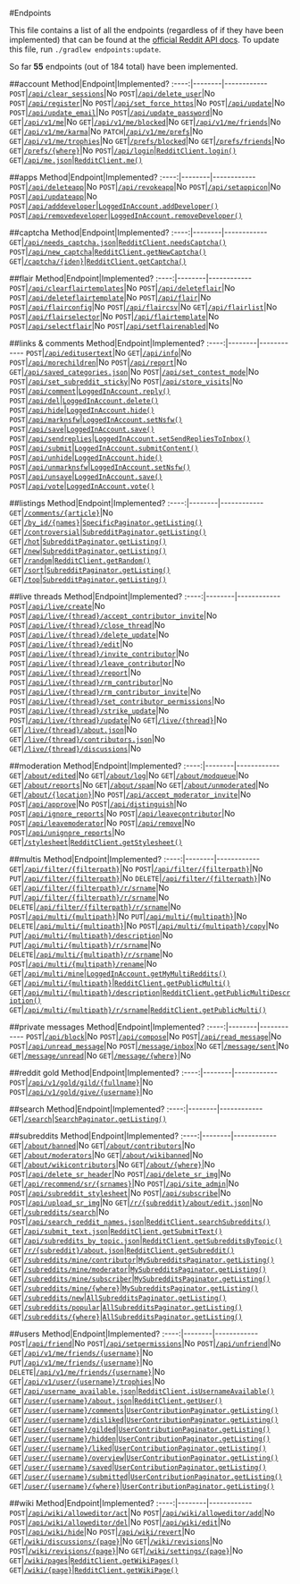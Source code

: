 <!--- Generated 2014-09-17 at 20:54:34 EDT. Use ./gradlew endpoints:update to update. DO NOT MODIFY DIRECTLY -->
#Endpoints

This file contains a list of all the endpoints (regardless of if they have been implemented) that can be found at the [official Reddit API docs](https://www.reddit.com/dev/api). To update this file, run `./gradlew endpoints:update`.

So far **55** endpoints (out of 184 total) have been implemented.

##account
Method|Endpoint|Implemented?
:----:|--------|------------
`POST`|[`/api/clear_sessions`](https://www.reddit.com/dev/api#POST_api_clear_sessions)|No
`POST`|[`/api/delete_user`](https://www.reddit.com/dev/api#POST_api_delete_user)|No
`POST`|[`/api/register`](https://www.reddit.com/dev/api#POST_api_register)|No
`POST`|[`/api/set_force_https`](https://www.reddit.com/dev/api#POST_api_set_force_https)|No
`POST`|[`/api/update`](https://www.reddit.com/dev/api#POST_api_update)|No
`POST`|[`/api/update_email`](https://www.reddit.com/dev/api#POST_api_update_email)|No
`POST`|[`/api/update_password`](https://www.reddit.com/dev/api#POST_api_update_password)|No
`GET`|[`/api/v1/me`](https://www.reddit.com/dev/api#GET_api_v1_me)|No
`GET`|[`/api/v1/me/blocked`](https://www.reddit.com/dev/api#GET_api_v1_me_blocked)|No
`GET`|[`/api/v1/me/friends`](https://www.reddit.com/dev/api#GET_api_v1_me_friends)|No
`GET`|[`/api/v1/me/karma`](https://www.reddit.com/dev/api#GET_api_v1_me_karma)|No
`PATCH`|[`/api/v1/me/prefs`](https://www.reddit.com/dev/api#PATCH_api_v1_me_prefs)|No
`GET`|[`/api/v1/me/trophies`](https://www.reddit.com/dev/api#GET_api_v1_me_trophies)|No
`GET`|[`/prefs/blocked`](https://www.reddit.com/dev/api#GET_prefs_blocked)|No
`GET`|[`/prefs/friends`](https://www.reddit.com/dev/api#GET_prefs_friends)|No
`GET`|[`/prefs/{where}`](https://www.reddit.com/dev/api#GET_prefs_%7Bwhere%7D)|No
`POST`|[`/api/login`](https://www.reddit.com/dev/api#POST_api_login)|[`RedditClient.login()`](https://github.com/thatJavaNerd/JRAW/blob/master/src/main/java/net/dean/jraw/RedditClient.java#L143)
`GET`|[`/api/me.json`](https://www.reddit.com/dev/api#GET_api_me.json)|[`RedditClient.me()`](https://github.com/thatJavaNerd/JRAW/blob/master/src/main/java/net/dean/jraw/RedditClient.java#L179)

##apps
Method|Endpoint|Implemented?
:----:|--------|------------
`POST`|[`/api/deleteapp`](https://www.reddit.com/dev/api#POST_api_deleteapp)|No
`POST`|[`/api/revokeapp`](https://www.reddit.com/dev/api#POST_api_revokeapp)|No
`POST`|[`/api/setappicon`](https://www.reddit.com/dev/api#POST_api_setappicon)|No
`POST`|[`/api/updateapp`](https://www.reddit.com/dev/api#POST_api_updateapp)|No
`POST`|[`/api/adddeveloper`](https://www.reddit.com/dev/api#POST_api_adddeveloper)|[`LoggedInAccount.addDeveloper()`](https://github.com/thatJavaNerd/JRAW/blob/master/src/main/java/net/dean/jraw/models/LoggedInAccount.java#L198)
`POST`|[`/api/removedeveloper`](https://www.reddit.com/dev/api#POST_api_removedeveloper)|[`LoggedInAccount.removeDeveloper()`](https://github.com/thatJavaNerd/JRAW/blob/master/src/main/java/net/dean/jraw/models/LoggedInAccount.java#L216)

##captcha
Method|Endpoint|Implemented?
:----:|--------|------------
`GET`|[`/api/needs_captcha.json`](https://www.reddit.com/dev/api#GET_api_needs_captcha.json)|[`RedditClient.needsCaptcha()`](https://github.com/thatJavaNerd/JRAW/blob/master/src/main/java/net/dean/jraw/RedditClient.java#L209)
`POST`|[`/api/new_captcha`](https://www.reddit.com/dev/api#POST_api_new_captcha)|[`RedditClient.getNewCaptcha()`](https://github.com/thatJavaNerd/JRAW/blob/master/src/main/java/net/dean/jraw/RedditClient.java#L225)
`GET`|[`/captcha/{iden}`](https://www.reddit.com/dev/api#GET_captcha_%7Biden%7D)|[`RedditClient.getCaptcha()`](https://github.com/thatJavaNerd/JRAW/blob/master/src/main/java/net/dean/jraw/RedditClient.java#L246)

##flair
Method|Endpoint|Implemented?
:----:|--------|------------
`POST`|[`/api/clearflairtemplates`](https://www.reddit.com/dev/api#POST_api_clearflairtemplates)|No
`POST`|[`/api/deleteflair`](https://www.reddit.com/dev/api#POST_api_deleteflair)|No
`POST`|[`/api/deleteflairtemplate`](https://www.reddit.com/dev/api#POST_api_deleteflairtemplate)|No
`POST`|[`/api/flair`](https://www.reddit.com/dev/api#POST_api_flair)|No
`POST`|[`/api/flairconfig`](https://www.reddit.com/dev/api#POST_api_flairconfig)|No
`POST`|[`/api/flaircsv`](https://www.reddit.com/dev/api#POST_api_flaircsv)|No
`GET`|[`/api/flairlist`](https://www.reddit.com/dev/api#GET_api_flairlist)|No
`POST`|[`/api/flairselector`](https://www.reddit.com/dev/api#POST_api_flairselector)|No
`POST`|[`/api/flairtemplate`](https://www.reddit.com/dev/api#POST_api_flairtemplate)|No
`POST`|[`/api/selectflair`](https://www.reddit.com/dev/api#POST_api_selectflair)|No
`POST`|[`/api/setflairenabled`](https://www.reddit.com/dev/api#POST_api_setflairenabled)|No

##links & comments
Method|Endpoint|Implemented?
:----:|--------|------------
`POST`|[`/api/editusertext`](https://www.reddit.com/dev/api#POST_api_editusertext)|No
`GET`|[`/api/info`](https://www.reddit.com/dev/api#GET_api_info)|No
`POST`|[`/api/morechildren`](https://www.reddit.com/dev/api#POST_api_morechildren)|No
`POST`|[`/api/report`](https://www.reddit.com/dev/api#POST_api_report)|No
`GET`|[`/api/saved_categories.json`](https://www.reddit.com/dev/api#GET_api_saved_categories.json)|No
`POST`|[`/api/set_contest_mode`](https://www.reddit.com/dev/api#POST_api_set_contest_mode)|No
`POST`|[`/api/set_subreddit_sticky`](https://www.reddit.com/dev/api#POST_api_set_subreddit_sticky)|No
`POST`|[`/api/store_visits`](https://www.reddit.com/dev/api#POST_api_store_visits)|No
`POST`|[`/api/comment`](https://www.reddit.com/dev/api#POST_api_comment)|[`LoggedInAccount.reply()`](https://github.com/thatJavaNerd/JRAW/blob/master/src/main/java/net/dean/jraw/models/LoggedInAccount.java#L286)
`POST`|[`/api/del`](https://www.reddit.com/dev/api#POST_api_del)|[`LoggedInAccount.delete()`](https://github.com/thatJavaNerd/JRAW/blob/master/src/main/java/net/dean/jraw/models/LoggedInAccount.java#L160)
`POST`|[`/api/hide`](https://www.reddit.com/dev/api#POST_api_hide)|[`LoggedInAccount.hide()`](https://github.com/thatJavaNerd/JRAW/blob/master/src/main/java/net/dean/jraw/models/LoggedInAccount.java#L234)
`POST`|[`/api/marknsfw`](https://www.reddit.com/dev/api#POST_api_marknsfw)|[`LoggedInAccount.setNsfw()`](https://github.com/thatJavaNerd/JRAW/blob/master/src/main/java/net/dean/jraw/models/LoggedInAccount.java#L144)
`POST`|[`/api/save`](https://www.reddit.com/dev/api#POST_api_save)|[`LoggedInAccount.save()`](https://github.com/thatJavaNerd/JRAW/blob/master/src/main/java/net/dean/jraw/models/LoggedInAccount.java#L108)
`POST`|[`/api/sendreplies`](https://www.reddit.com/dev/api#POST_api_sendreplies)|[`LoggedInAccount.setSendRepliesToInbox()`](https://github.com/thatJavaNerd/JRAW/blob/master/src/main/java/net/dean/jraw/models/LoggedInAccount.java#L124)
`POST`|[`/api/submit`](https://www.reddit.com/dev/api#POST_api_submit)|[`LoggedInAccount.submitContent()`](https://github.com/thatJavaNerd/JRAW/blob/master/src/main/java/net/dean/jraw/models/LoggedInAccount.java#L32)
`POST`|[`/api/unhide`](https://www.reddit.com/dev/api#POST_api_unhide)|[`LoggedInAccount.hide()`](https://github.com/thatJavaNerd/JRAW/blob/master/src/main/java/net/dean/jraw/models/LoggedInAccount.java#L234)
`POST`|[`/api/unmarknsfw`](https://www.reddit.com/dev/api#POST_api_unmarknsfw)|[`LoggedInAccount.setNsfw()`](https://github.com/thatJavaNerd/JRAW/blob/master/src/main/java/net/dean/jraw/models/LoggedInAccount.java#L144)
`POST`|[`/api/unsave`](https://www.reddit.com/dev/api#POST_api_unsave)|[`LoggedInAccount.save()`](https://github.com/thatJavaNerd/JRAW/blob/master/src/main/java/net/dean/jraw/models/LoggedInAccount.java#L108)
`POST`|[`/api/vote`](https://www.reddit.com/dev/api#POST_api_vote)|[`LoggedInAccount.vote()`](https://github.com/thatJavaNerd/JRAW/blob/master/src/main/java/net/dean/jraw/models/LoggedInAccount.java#L89)

##listings
Method|Endpoint|Implemented?
:----:|--------|------------
`GET`|[`/comments/{article}`](https://www.reddit.com/dev/api#GET_comments_%7Barticle%7D)|No
`GET`|[`/by_id/{names}`](https://www.reddit.com/dev/api#GET_by_id_%7Bnames%7D)|[`SpecificPaginator.getListing()`](https://github.com/thatJavaNerd/JRAW/blob/master/src/main/java/net/dean/jraw/pagination/SpecificPaginator.java#L64)
`GET`|[`/controversial`](https://www.reddit.com/dev/api#GET_controversial)|[`SubredditPaginator.getListing()`](https://github.com/thatJavaNerd/JRAW/blob/master/src/main/java/net/dean/jraw/pagination/SubredditPaginator.java#L43)
`GET`|[`/hot`](https://www.reddit.com/dev/api#GET_hot)|[`SubredditPaginator.getListing()`](https://github.com/thatJavaNerd/JRAW/blob/master/src/main/java/net/dean/jraw/pagination/SubredditPaginator.java#L43)
`GET`|[`/new`](https://www.reddit.com/dev/api#GET_new)|[`SubredditPaginator.getListing()`](https://github.com/thatJavaNerd/JRAW/blob/master/src/main/java/net/dean/jraw/pagination/SubredditPaginator.java#L43)
`GET`|[`/random`](https://www.reddit.com/dev/api#GET_random)|[`RedditClient.getRandom()`](https://github.com/thatJavaNerd/JRAW/blob/master/src/main/java/net/dean/jraw/RedditClient.java#L343)
`GET`|[`/sort`](https://www.reddit.com/dev/api#GET_sort)|[`SubredditPaginator.getListing()`](https://github.com/thatJavaNerd/JRAW/blob/master/src/main/java/net/dean/jraw/pagination/SubredditPaginator.java#L43)
`GET`|[`/top`](https://www.reddit.com/dev/api#GET_top)|[`SubredditPaginator.getListing()`](https://github.com/thatJavaNerd/JRAW/blob/master/src/main/java/net/dean/jraw/pagination/SubredditPaginator.java#L43)

##live threads
Method|Endpoint|Implemented?
:----:|--------|------------
`POST`|[`/api/live/create`](https://www.reddit.com/dev/api#POST_api_live_create)|No
`POST`|[`/api/live/{thread}/accept_contributor_invite`](https://www.reddit.com/dev/api#POST_api_live_%7Bthread%7D_accept_contributor_invite)|No
`POST`|[`/api/live/{thread}/close_thread`](https://www.reddit.com/dev/api#POST_api_live_%7Bthread%7D_close_thread)|No
`POST`|[`/api/live/{thread}/delete_update`](https://www.reddit.com/dev/api#POST_api_live_%7Bthread%7D_delete_update)|No
`POST`|[`/api/live/{thread}/edit`](https://www.reddit.com/dev/api#POST_api_live_%7Bthread%7D_edit)|No
`POST`|[`/api/live/{thread}/invite_contributor`](https://www.reddit.com/dev/api#POST_api_live_%7Bthread%7D_invite_contributor)|No
`POST`|[`/api/live/{thread}/leave_contributor`](https://www.reddit.com/dev/api#POST_api_live_%7Bthread%7D_leave_contributor)|No
`POST`|[`/api/live/{thread}/report`](https://www.reddit.com/dev/api#POST_api_live_%7Bthread%7D_report)|No
`POST`|[`/api/live/{thread}/rm_contributor`](https://www.reddit.com/dev/api#POST_api_live_%7Bthread%7D_rm_contributor)|No
`POST`|[`/api/live/{thread}/rm_contributor_invite`](https://www.reddit.com/dev/api#POST_api_live_%7Bthread%7D_rm_contributor_invite)|No
`POST`|[`/api/live/{thread}/set_contributor_permissions`](https://www.reddit.com/dev/api#POST_api_live_%7Bthread%7D_set_contributor_permissions)|No
`POST`|[`/api/live/{thread}/strike_update`](https://www.reddit.com/dev/api#POST_api_live_%7Bthread%7D_strike_update)|No
`POST`|[`/api/live/{thread}/update`](https://www.reddit.com/dev/api#POST_api_live_%7Bthread%7D_update)|No
`GET`|[`/live/{thread}`](https://www.reddit.com/dev/api#GET_live_%7Bthread%7D)|No
`GET`|[`/live/{thread}/about.json`](https://www.reddit.com/dev/api#GET_live_%7Bthread%7D_about.json)|No
`GET`|[`/live/{thread}/contributors.json`](https://www.reddit.com/dev/api#GET_live_%7Bthread%7D_contributors.json)|No
`GET`|[`/live/{thread}/discussions`](https://www.reddit.com/dev/api#GET_live_%7Bthread%7D_discussions)|No

##moderation
Method|Endpoint|Implemented?
:----:|--------|------------
`GET`|[`/about/edited`](https://www.reddit.com/dev/api#GET_about_edited)|No
`GET`|[`/about/log`](https://www.reddit.com/dev/api#GET_about_log)|No
`GET`|[`/about/modqueue`](https://www.reddit.com/dev/api#GET_about_modqueue)|No
`GET`|[`/about/reports`](https://www.reddit.com/dev/api#GET_about_reports)|No
`GET`|[`/about/spam`](https://www.reddit.com/dev/api#GET_about_spam)|No
`GET`|[`/about/unmoderated`](https://www.reddit.com/dev/api#GET_about_unmoderated)|No
`GET`|[`/about/{location}`](https://www.reddit.com/dev/api#GET_about_%7Blocation%7D)|No
`POST`|[`/api/accept_moderator_invite`](https://www.reddit.com/dev/api#POST_api_accept_moderator_invite)|No
`POST`|[`/api/approve`](https://www.reddit.com/dev/api#POST_api_approve)|No
`POST`|[`/api/distinguish`](https://www.reddit.com/dev/api#POST_api_distinguish)|No
`POST`|[`/api/ignore_reports`](https://www.reddit.com/dev/api#POST_api_ignore_reports)|No
`POST`|[`/api/leavecontributor`](https://www.reddit.com/dev/api#POST_api_leavecontributor)|No
`POST`|[`/api/leavemoderator`](https://www.reddit.com/dev/api#POST_api_leavemoderator)|No
`POST`|[`/api/remove`](https://www.reddit.com/dev/api#POST_api_remove)|No
`POST`|[`/api/unignore_reports`](https://www.reddit.com/dev/api#POST_api_unignore_reports)|No
`GET`|[`/stylesheet`](https://www.reddit.com/dev/api#GET_stylesheet)|[`RedditClient.getStylesheet()`](https://github.com/thatJavaNerd/JRAW/blob/master/src/main/java/net/dean/jraw/RedditClient.java#L423)

##multis
Method|Endpoint|Implemented?
:----:|--------|------------
`GET`|[`/api/filter/{filterpath}`](https://www.reddit.com/dev/api#GET_api_filter_%7Bfilterpath%7D)|No
`POST`|[`/api/filter/{filterpath}`](https://www.reddit.com/dev/api#POST_api_filter_%7Bfilterpath%7D)|No
`PUT`|[`/api/filter/{filterpath}`](https://www.reddit.com/dev/api#PUT_api_filter_%7Bfilterpath%7D)|No
`DELETE`|[`/api/filter/{filterpath}`](https://www.reddit.com/dev/api#DELETE_api_filter_%7Bfilterpath%7D)|No
`GET`|[`/api/filter/{filterpath}/r/srname`](https://www.reddit.com/dev/api#GET_api_filter_%7Bfilterpath%7D_r_srname)|No
`PUT`|[`/api/filter/{filterpath}/r/srname`](https://www.reddit.com/dev/api#PUT_api_filter_%7Bfilterpath%7D_r_srname)|No
`DELETE`|[`/api/filter/{filterpath}/r/srname`](https://www.reddit.com/dev/api#DELETE_api_filter_%7Bfilterpath%7D_r_srname)|No
`POST`|[`/api/multi/{multipath}`](https://www.reddit.com/dev/api#POST_api_multi_%7Bmultipath%7D)|No
`PUT`|[`/api/multi/{multipath}`](https://www.reddit.com/dev/api#PUT_api_multi_%7Bmultipath%7D)|No
`DELETE`|[`/api/multi/{multipath}`](https://www.reddit.com/dev/api#DELETE_api_multi_%7Bmultipath%7D)|No
`POST`|[`/api/multi/{multipath}/copy`](https://www.reddit.com/dev/api#POST_api_multi_%7Bmultipath%7D_copy)|No
`PUT`|[`/api/multi/{multipath}/description`](https://www.reddit.com/dev/api#PUT_api_multi_%7Bmultipath%7D_description)|No
`PUT`|[`/api/multi/{multipath}/r/srname`](https://www.reddit.com/dev/api#PUT_api_multi_%7Bmultipath%7D_r_srname)|No
`DELETE`|[`/api/multi/{multipath}/r/srname`](https://www.reddit.com/dev/api#DELETE_api_multi_%7Bmultipath%7D_r_srname)|No
`POST`|[`/api/multi/{multipath}/rename`](https://www.reddit.com/dev/api#POST_api_multi_%7Bmultipath%7D_rename)|No
`GET`|[`/api/multi/mine`](https://www.reddit.com/dev/api#GET_api_multi_mine)|[`LoggedInAccount.getMyMultiReddits()`](https://github.com/thatJavaNerd/JRAW/blob/master/src/main/java/net/dean/jraw/models/LoggedInAccount.java#L247)
`GET`|[`/api/multi/{multipath}`](https://www.reddit.com/dev/api#GET_api_multi_%7Bmultipath%7D)|[`RedditClient.getPublicMulti()`](https://github.com/thatJavaNerd/JRAW/blob/master/src/main/java/net/dean/jraw/RedditClient.java#L314)
`GET`|[`/api/multi/{multipath}/description`](https://www.reddit.com/dev/api#GET_api_multi_%7Bmultipath%7D_description)|[`RedditClient.getPublicMultiDescription()`](https://github.com/thatJavaNerd/JRAW/blob/master/src/main/java/net/dean/jraw/RedditClient.java#L331)
`GET`|[`/api/multi/{multipath}/r/srname`](https://www.reddit.com/dev/api#GET_api_multi_%7Bmultipath%7D_r_srname)|[`RedditClient.getPublicMulti()`](https://github.com/thatJavaNerd/JRAW/blob/master/src/main/java/net/dean/jraw/RedditClient.java#L314)

##private messages
Method|Endpoint|Implemented?
:----:|--------|------------
`POST`|[`/api/block`](https://www.reddit.com/dev/api#POST_api_block)|No
`POST`|[`/api/compose`](https://www.reddit.com/dev/api#POST_api_compose)|No
`POST`|[`/api/read_message`](https://www.reddit.com/dev/api#POST_api_read_message)|No
`POST`|[`/api/unread_message`](https://www.reddit.com/dev/api#POST_api_unread_message)|No
`POST`|[`/message/inbox`](https://www.reddit.com/dev/api#POST_message_inbox)|No
`GET`|[`/message/sent`](https://www.reddit.com/dev/api#GET_message_sent)|No
`GET`|[`/message/unread`](https://www.reddit.com/dev/api#GET_message_unread)|No
`GET`|[`/message/{where}`](https://www.reddit.com/dev/api#GET_message_%7Bwhere%7D)|No

##reddit gold
Method|Endpoint|Implemented?
:----:|--------|------------
`POST`|[`/api/v1/gold/gild/{fullname}`](https://www.reddit.com/dev/api#POST_api_v1_gold_gild_%7Bfullname%7D)|No
`POST`|[`/api/v1/gold/give/{username}`](https://www.reddit.com/dev/api#POST_api_v1_gold_give_%7Busername%7D)|No

##search
Method|Endpoint|Implemented?
:----:|--------|------------
`GET`|[`/search`](https://www.reddit.com/dev/api#GET_search)|[`SearchPaginator.getListing()`](https://github.com/thatJavaNerd/JRAW/blob/master/src/main/java/net/dean/jraw/pagination/SearchPaginator.java#L39)

##subreddits
Method|Endpoint|Implemented?
:----:|--------|------------
`GET`|[`/about/banned`](https://www.reddit.com/dev/api#GET_about_banned)|No
`GET`|[`/about/contributors`](https://www.reddit.com/dev/api#GET_about_contributors)|No
`GET`|[`/about/moderators`](https://www.reddit.com/dev/api#GET_about_moderators)|No
`GET`|[`/about/wikibanned`](https://www.reddit.com/dev/api#GET_about_wikibanned)|No
`GET`|[`/about/wikicontributors`](https://www.reddit.com/dev/api#GET_about_wikicontributors)|No
`GET`|[`/about/{where}`](https://www.reddit.com/dev/api#GET_about_%7Bwhere%7D)|No
`POST`|[`/api/delete_sr_header`](https://www.reddit.com/dev/api#POST_api_delete_sr_header)|No
`POST`|[`/api/delete_sr_img`](https://www.reddit.com/dev/api#POST_api_delete_sr_img)|No
`GET`|[`/api/recommend/sr/{srnames}`](https://www.reddit.com/dev/api#GET_api_recommend_sr_%7Bsrnames%7D)|No
`POST`|[`/api/site_admin`](https://www.reddit.com/dev/api#POST_api_site_admin)|No
`POST`|[`/api/subreddit_stylesheet`](https://www.reddit.com/dev/api#POST_api_subreddit_stylesheet)|No
`POST`|[`/api/subscribe`](https://www.reddit.com/dev/api#POST_api_subscribe)|No
`POST`|[`/api/upload_sr_img`](https://www.reddit.com/dev/api#POST_api_upload_sr_img)|No
`GET`|[`/r/{subreddit}/about/edit.json`](https://www.reddit.com/dev/api#GET_r_%7Bsubreddit%7D_about_edit.json)|No
`GET`|[`/subreddits/search`](https://www.reddit.com/dev/api#GET_subreddits_search)|No
`POST`|[`/api/search_reddit_names.json`](https://www.reddit.com/dev/api#POST_api_search_reddit_names.json)|[`RedditClient.searchSubreddits()`](https://github.com/thatJavaNerd/JRAW/blob/master/src/main/java/net/dean/jraw/RedditClient.java#L400)
`GET`|[`/api/submit_text.json`](https://www.reddit.com/dev/api#GET_api_submit_text.json)|[`RedditClient.getSubmitText()`](https://github.com/thatJavaNerd/JRAW/blob/master/src/main/java/net/dean/jraw/RedditClient.java#L366)
`GET`|[`/api/subreddits_by_topic.json`](https://www.reddit.com/dev/api#GET_api_subreddits_by_topic.json)|[`RedditClient.getSubredditsByTopic()`](https://github.com/thatJavaNerd/JRAW/blob/master/src/main/java/net/dean/jraw/RedditClient.java#L380)
`GET`|[`/r/{subreddit}/about.json`](https://www.reddit.com/dev/api#GET_r_%7Bsubreddit%7D_about.json)|[`RedditClient.getSubreddit()`](https://github.com/thatJavaNerd/JRAW/blob/master/src/main/java/net/dean/jraw/RedditClient.java#L286)
`GET`|[`/subreddits/mine/contributor`](https://www.reddit.com/dev/api#GET_subreddits_mine_contributor)|[`MySubredditsPaginator.getListing()`](https://github.com/thatJavaNerd/JRAW/blob/master/src/main/java/net/dean/jraw/pagination/MySubredditsPaginator.java#L38)
`GET`|[`/subreddits/mine/moderator`](https://www.reddit.com/dev/api#GET_subreddits_mine_moderator)|[`MySubredditsPaginator.getListing()`](https://github.com/thatJavaNerd/JRAW/blob/master/src/main/java/net/dean/jraw/pagination/MySubredditsPaginator.java#L38)
`GET`|[`/subreddits/mine/subscriber`](https://www.reddit.com/dev/api#GET_subreddits_mine_subscriber)|[`MySubredditsPaginator.getListing()`](https://github.com/thatJavaNerd/JRAW/blob/master/src/main/java/net/dean/jraw/pagination/MySubredditsPaginator.java#L38)
`GET`|[`/subreddits/mine/{where}`](https://www.reddit.com/dev/api#GET_subreddits_mine_%7Bwhere%7D)|[`MySubredditsPaginator.getListing()`](https://github.com/thatJavaNerd/JRAW/blob/master/src/main/java/net/dean/jraw/pagination/MySubredditsPaginator.java#L38)
`GET`|[`/subreddits/new`](https://www.reddit.com/dev/api#GET_subreddits_new)|[`AllSubredditsPaginator.getListing()`](https://github.com/thatJavaNerd/JRAW/blob/master/src/main/java/net/dean/jraw/pagination/AllSubredditsPaginator.java#L33)
`GET`|[`/subreddits/popular`](https://www.reddit.com/dev/api#GET_subreddits_popular)|[`AllSubredditsPaginator.getListing()`](https://github.com/thatJavaNerd/JRAW/blob/master/src/main/java/net/dean/jraw/pagination/AllSubredditsPaginator.java#L33)
`GET`|[`/subreddits/{where}`](https://www.reddit.com/dev/api#GET_subreddits_%7Bwhere%7D)|[`AllSubredditsPaginator.getListing()`](https://github.com/thatJavaNerd/JRAW/blob/master/src/main/java/net/dean/jraw/pagination/AllSubredditsPaginator.java#L33)

##users
Method|Endpoint|Implemented?
:----:|--------|------------
`POST`|[`/api/friend`](https://www.reddit.com/dev/api#POST_api_friend)|No
`POST`|[`/api/setpermissions`](https://www.reddit.com/dev/api#POST_api_setpermissions)|No
`POST`|[`/api/unfriend`](https://www.reddit.com/dev/api#POST_api_unfriend)|No
`GET`|[`/api/v1/me/friends/{username}`](https://www.reddit.com/dev/api#GET_api_v1_me_friends_%7Busername%7D)|No
`PUT`|[`/api/v1/me/friends/{username}`](https://www.reddit.com/dev/api#PUT_api_v1_me_friends_%7Busername%7D)|No
`DELETE`|[`/api/v1/me/friends/{username}`](https://www.reddit.com/dev/api#DELETE_api_v1_me_friends_%7Busername%7D)|No
`GET`|[`/api/v1/user/{username}/trophies`](https://www.reddit.com/dev/api#GET_api_v1_user_%7Busername%7D_trophies)|No
`GET`|[`/api/username_available.json`](https://www.reddit.com/dev/api#GET_api_username_available.json)|[`RedditClient.isUsernameAvailable()`](https://github.com/thatJavaNerd/JRAW/blob/master/src/main/java/net/dean/jraw/RedditClient.java#L298)
`GET`|[`/user/{username}/about.json`](https://www.reddit.com/dev/api#GET_user_%7Busername%7D_about.json)|[`RedditClient.getUser()`](https://github.com/thatJavaNerd/JRAW/blob/master/src/main/java/net/dean/jraw/RedditClient.java#L263)
`GET`|[`/user/{username}/comments`](https://www.reddit.com/dev/api#GET_user_%7Busername%7D_comments)|[`UserContributionPaginator.getListing()`](https://github.com/thatJavaNerd/JRAW/blob/master/src/main/java/net/dean/jraw/pagination/UserContributionPaginator.java#L40)
`GET`|[`/user/{username}/disliked`](https://www.reddit.com/dev/api#GET_user_%7Busername%7D_disliked)|[`UserContributionPaginator.getListing()`](https://github.com/thatJavaNerd/JRAW/blob/master/src/main/java/net/dean/jraw/pagination/UserContributionPaginator.java#L40)
`GET`|[`/user/{username}/gilded`](https://www.reddit.com/dev/api#GET_user_%7Busername%7D_gilded)|[`UserContributionPaginator.getListing()`](https://github.com/thatJavaNerd/JRAW/blob/master/src/main/java/net/dean/jraw/pagination/UserContributionPaginator.java#L40)
`GET`|[`/user/{username}/hidden`](https://www.reddit.com/dev/api#GET_user_%7Busername%7D_hidden)|[`UserContributionPaginator.getListing()`](https://github.com/thatJavaNerd/JRAW/blob/master/src/main/java/net/dean/jraw/pagination/UserContributionPaginator.java#L40)
`GET`|[`/user/{username}/liked`](https://www.reddit.com/dev/api#GET_user_%7Busername%7D_liked)|[`UserContributionPaginator.getListing()`](https://github.com/thatJavaNerd/JRAW/blob/master/src/main/java/net/dean/jraw/pagination/UserContributionPaginator.java#L40)
`GET`|[`/user/{username}/overview`](https://www.reddit.com/dev/api#GET_user_%7Busername%7D_overview)|[`UserContributionPaginator.getListing()`](https://github.com/thatJavaNerd/JRAW/blob/master/src/main/java/net/dean/jraw/pagination/UserContributionPaginator.java#L40)
`GET`|[`/user/{username}/saved`](https://www.reddit.com/dev/api#GET_user_%7Busername%7D_saved)|[`UserContributionPaginator.getListing()`](https://github.com/thatJavaNerd/JRAW/blob/master/src/main/java/net/dean/jraw/pagination/UserContributionPaginator.java#L40)
`GET`|[`/user/{username}/submitted`](https://www.reddit.com/dev/api#GET_user_%7Busername%7D_submitted)|[`UserContributionPaginator.getListing()`](https://github.com/thatJavaNerd/JRAW/blob/master/src/main/java/net/dean/jraw/pagination/UserContributionPaginator.java#L40)
`GET`|[`/user/{username}/{where}`](https://www.reddit.com/dev/api#GET_user_%7Busername%7D_%7Bwhere%7D)|[`UserContributionPaginator.getListing()`](https://github.com/thatJavaNerd/JRAW/blob/master/src/main/java/net/dean/jraw/pagination/UserContributionPaginator.java#L40)

##wiki
Method|Endpoint|Implemented?
:----:|--------|------------
`POST`|[`/api/wiki/alloweditor/act`](https://www.reddit.com/dev/api#POST_api_wiki_alloweditor_act)|No
`POST`|[`/api/wiki/alloweditor/add`](https://www.reddit.com/dev/api#POST_api_wiki_alloweditor_add)|No
`POST`|[`/api/wiki/alloweditor/del`](https://www.reddit.com/dev/api#POST_api_wiki_alloweditor_del)|No
`POST`|[`/api/wiki/edit`](https://www.reddit.com/dev/api#POST_api_wiki_edit)|No
`POST`|[`/api/wiki/hide`](https://www.reddit.com/dev/api#POST_api_wiki_hide)|No
`POST`|[`/api/wiki/revert`](https://www.reddit.com/dev/api#POST_api_wiki_revert)|No
`GET`|[`/wiki/discussions/{page}`](https://www.reddit.com/dev/api#GET_wiki_discussions_%7Bpage%7D)|No
`GET`|[`/wiki/revisions`](https://www.reddit.com/dev/api#GET_wiki_revisions)|No
`POST`|[`/wiki/revisions/{page}`](https://www.reddit.com/dev/api#POST_wiki_revisions_%7Bpage%7D)|No
`GET`|[`/wiki/settings/{page}`](https://www.reddit.com/dev/api#GET_wiki_settings_%7Bpage%7D)|No
`GET`|[`/wiki/pages`](https://www.reddit.com/dev/api#GET_wiki_pages)|[`RedditClient.getWikiPages()`](https://github.com/thatJavaNerd/JRAW/blob/master/src/main/java/net/dean/jraw/RedditClient.java#L468)
`GET`|[`/wiki/{page}`](https://www.reddit.com/dev/api#GET_wiki_%7Bpage%7D)|[`RedditClient.getWikiPage()`](https://github.com/thatJavaNerd/JRAW/blob/master/src/main/java/net/dean/jraw/RedditClient.java#L502)
